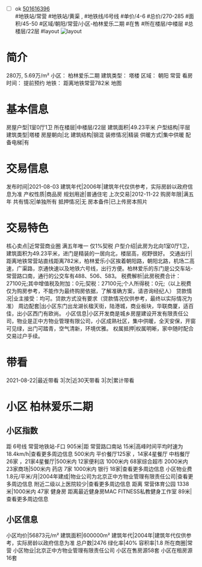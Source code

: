 - [ ] ok [501616396](https://bj.5i5j.com/ershoufang/501616396.html)  
 #地铁站/常营 #地铁站/黄渠 ,  #地铁线/6号线
#单价/4-6 #总价/270-285 #面积/45-50   #区域/朝阳/常营/小区-柏林爱乐二期 #在售 #所在楼层/中楼层 #总楼层/22层 #layout 
![layout](http://image2a.5i5j.com/bdir/layout/242707.jpg_P5.jpg) 
# 简介 
 280万,  5.69万/m² 
小区： 柏林爱乐二期
建筑类型： 塔楼
区域： 朝阳 常营
看房时间： 提前预约
地铁： 距离地铁常营782米 地图
# 基本信息 
 房屋户型|1室0厅1卫
所在楼层|中楼层/22层
建筑面积|49.23平米
户型结构|平层
建筑类型|塔楼
房屋朝向|北
建筑结构|钢混
装修情况|精装
供暖方式|集中供暖
配备电梯|有
# 交易信息 
 发布时间|2021-08-03
建筑年代|2006年|建筑年代仅供参考，实际房龄以政府信息为准
产权性质|商品房
规划用途|普通住宅
上次交易|2012-11-22
购房年限|满五年
共有情况|单独所有
抵押情况|无
房本备件|已上传房本照片
# 交易特色 
 核心卖点|近常营商业圈 满五年唯一 仅1%契税
户型介绍|此房为北向1室0厅1卫，建筑面积为49.23平米，进门是精装的一居向北，楼层高，视野很好。
交通出行|距离地铁常营站直线距离782米，柏林爱乐小区挨着朝阳路，朝阳北路，机场二高速，广渠路，京通快速以及地铁六号线，出行方便。柏林爱乐的东门是公交车站-常营路口南，通行的公交车有488、506、583。
税费解析|此房税费合计：27100元;其中增值税及附加：0元;契税：27100元;个人所得税：0元;（以上税费仅为购房参考，不能作为最终购房依据，了解准确方案，请咨询经纪人）
贷款情况|业主接受：均可。贷款方式没有要求（贷款情况仅供参考，最终以实际情况为准）
周边配套|出小区东门出龙湖长楹天街，陆港城，商业板块，华联商厦，适百佳，出小区西门有欧尚。
小区信息|小区开发商是城乡房屋建设开发有限责任公司，物业是正中方物业管理有限公司，小区成熟社区，集中供暖，全天安保，开窗可见绿，出门可踏青，空气清新，环境优雅。
权属抵押|权属明晰，家中随时配合交易过户手续。
# 带看 
 2021-08-22|最近带看	 3|次|近30天带看	 3|次|累计带看
# 小区 柏林爱乐二期
## 小区指数 
 距 6号线 常营地铁站-F口 905米|距 常营路口南站 15米|高峰时间平均时速为18.4km/h|查看更多周边信息
500米内 平价餐厅125家 ，14家4星餐厅
中档餐厅26家 ，21家4星餐厅|500米内 12家便利店
1000米内 68家综合超市
2000米内 23家商场|500米内 药店 7家
1000米内 银行 18家|查看更多周边信息
小区物业费1.8元/平米/月|2004年建成|物业公司为北京正中方物业管理有限责任公司|查看更多周边信息
附近二级以上医院较少|查看更多周边信息
距离 常营体育公园 1338米|1000米内 47家 健身房
距离最近健身房MAC FITNESS私教健身工作室 89米|查看更多周边信息
## 小区信息 
 小区均价|56873元/m²
建筑面积|600000m²
建筑年代|2004年|建筑年代仅供参考，实际房龄以政府信息为准
总户数|2476
绿化率|40%
容积率|1.8
所在商圈|常营
小区物业|北京正中方物业管理有限责任公司
小区在售房源58套
小区在租房源16套
